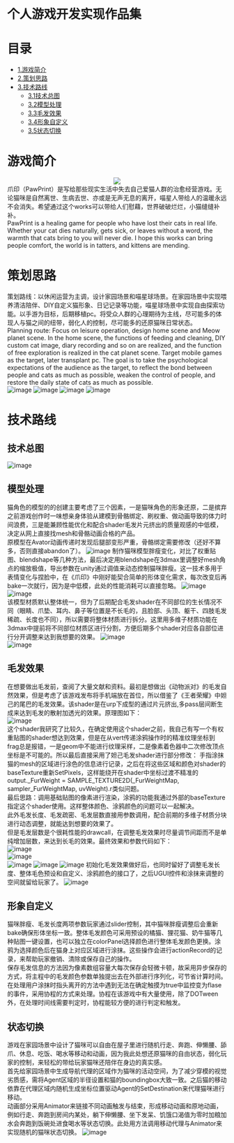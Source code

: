 # 个人游戏开发实现作品集
# 目录
- [1.游戏简介](#游戏简介)
- [2.策划思路](#策划思路)
- [3.技术路线](#技术路线)
  - [3.1技术总图](#技术总图)
  - [3.2模型处理](#模型处理)
  - [3.3毛发效果](#毛发效果)
  - [3.4形象自定义](#形象自定义)
  - [3.5状态切换](#状态切换)
# 游戏简介
<div align=center>
<img src=img/figure_steam.png>
</div>  
爪印（PawPrint）是写给那些现实生活中失去自己爱猫人群的治愈经营游戏。无论猫咪是自然离世、生病去世、亦或是无声无息的离开，喵星人带给人的温暖永远不会消失。希望通过这个works可以带给人们慰藉，世界破破烂烂，小猫缝缝补补。</br>
PawPrint is a healing game for people who have lost their cats in real life. Whether your cat dies naturally, gets sick, or leaves without a word, the warmth that cats bring to you will never die. I hope this works can bring people comfort, the world is in tatters, and kittens are mending.

# 策划思路
策划路线：以休闲运营为主调，设计家园场景和喵星球场景。在家园场景中实现喂养清洁陪伴、DIY自定义猫形象、日记记录等功能，喵星球场景中实现自由探索功能。以手游为目标，后期移植pc。将受众人群的心理期待为主线，尽可能多的体现人与猫之间的纽带，弱化人的控制，尽可能多的还原猫咪日常状态。  
Planning route: Focus on leisure operation, design home scene and Meow planet scene. In the home scene, the functions of feeding and cleaning, DIY custom cat image, diary recording and so on are realized, and the function of free exploration is realized in the cat planet scene. Target mobile games as the target, later transplant pc. The goal is to take the psychological expectations of the audience as the target, to reflect the bond between people and cats as much as possible, weaken the control of people, and restore the daily state of cats as much as possible.  
![image](img/homescene.jpg)
![image](img/planetscene.jpg)
![image](img/graffi.jpg)
![image](img/shop1.png)

# 技术路线
## 技术总图
![image](img/process3.png)
## 模型处理
猫角色的模型的的创建主要考虑了三个因素，一是猫咪角色的形象还原，二是摈弃之前游戏创作时一味想亲身体验从建模到骨骼绑定、刷权重、做动画导致的体力时间浪费，三是能兼顾性能优化和配合shader毛发片元挤出的质量观感的中低模，决定从网上直接找mesh和骨骼动画合格的产品。  
原模型在Avator动画传递时发现后腿部变形严重，骨骼绑定需要修改（还好不算多，否则直接abandon了）。
![image](img/bone.png)
制作猫咪模型胖瘦变化，对比了权重贴图、blendshape等几种方法，最后决定用blendshape在3dmax里调整好mesh角点的缩放极值，导出参数在unity通过调值来动态控制猫咪胖瘦。这一技术多用于表情变化与捏脸中，在《爪印》中刚好能契合简单的形体变化需求，每次改变后再bake一次就行，因为是中低模，此处的性能消耗可以直接忽略。
![image](img/blendshape1.png)
![image](img/blendshape2.png)  
该模型材质默认整体统一，但为了后期配合毛发shader在不同部位的生长情况不同（眼睛、爪垫、耳内、鼻子等位置是不长毛的，且脸部、头顶、躯干、四肢毛发稀疏、长度也不同），所以需要将整体材质进行拆分。这里用多维子材质功能在3dmax中提前将不同部位材质区进行分割，方便后期多个shader对应各自部位进行分开调整来达到我想要的效果。
![image](img/submaterials.png)  
![image](img/submodel.png)  
## 毛发效果
在想要做出毛发前，查阅了大量文献和资料。最初是想做出《动物派对》的毛发自然效果，但是考虑了该游戏发布将手机端放在首位，所以借鉴了《王者荣耀》中妲己的尾巴的毛发效果。该shader是在urp下成型的通过片元挤出,多pass层间断生成来达到毛发的散射加透光的效果。原理图如下：  
![image](img/fur1.png)  
这个shader我研究了比较久，在确定使用这个shader之前，我自己有写一个有权重贴图的shader想达到效果，但是在从vert传递涂鸦操作时的精准纹理坐标到frag总是报错，一是geom中不能进行纹理采样，二是像素着色器中二次修改顶点坐标是不可能的。所以最后直接采用了妲己毛发shader进行部分修改：
手指涂抹猫的mesh的区域进行涂色的信息进行记录，之后在将这些区域和颜色对shader的baseTexture重新SetPixels，这样能绕开在shader中坐标过渡不精准的output._FurWeight = SAMPLE_TEXTURE2D(_FurWeightMap, sampler_FurWeightMap, uvWeight).r类似问题。  
最后思路：调用基础贴图的像素进行渲染，涂鸦的功能我通过外部的baseTexture指定这个shader使用。这样整体颜色、涂鸦颜色的问题可以一起解决。  
此外毛发长度、毛发疏密、毛发层数直接用参数调用，配合前期的多维子材质分块进行动态调整，就能达到想要的效果了。  
但是毛发层数是个很耗性能的drawcall，在调整毛发效果时尽量调节间距而不是单纯增加层数，来达到长毛的效果。最终效果和参数代码如下：  
![image](img/effect.png)  
![image](img/effect1.png)  
![image](img/furshader2.png) 
![image](img/shaderPar.png) 
![image](img/furshader3.png) 
初始化毛发效果做好后，也同时留好了调整毛发长度、整体毛色预设和自定义、涂鸦颜色的接口了，之后UGUI控件和涂抹来调整的空间就留给玩家了。
![image](img/graffi1.png) 

## 形象自定义
猫咪胖瘦、毛发长度两项参数玩家通过slider控制，其中猫咪胖瘦调整后会重新bake确保形体坐标一致。整体毛发颜色可采用预设的橘猫、狸花猫、奶牛猫等几种贴图一键设置，也可以独立在colorPanel选择颜色进行整体毛发颜色更换。涂鸦为选择颜色后在猫身上对应区域进行涂抹。这些操作会进行actionRecord的记录，来帮助玩家撤销、清除或保存自己的操作。  
保存毛发信息的方法因为像素数组容量大每次保存会轻微卡顿，故采用异步保存的方式，将主程中的毛发颜色参数单独提出去在外部进行序列化，可节省计算时间。  
在处理用户涂抹时指头离开的方法中遇到无法在确定触摸为true中监控变为flase的事件，采用协程的方式来处理。协程在该游戏中有大量使用，除了DOTween外，在处理时间线需要判定时，协程能较方便的进行判定和触发。  
## 状态切换
游戏在家园场景中设计了猫咪可以自由在屋子里进行随机行走、奔跑、伸懒腰、舔爪、休息、吃饭、喝水等移动和动画，因为我此处想还原猫咪的自由状态，弱化玩家的控制，来轻松的带给玩家猫咪还陪伴在身边的真实感。  
首先给家园场景中生成导航代理的区域作为猫咪的活动空间，为了减少穿模的视觉劣质感，需将Agent区域的半径设置和猫的boundingbox大致一致。之后猫的移动依靠在代理区域内随机生成坐标位置驱动Agent的SetDestination来代理猫咪进行移动。  
动画部分采用Animator来链接不同动画触发与结束，形成移动动画和原地动画，例如行走、奔跑到房间内某处，躺下伸懒腰、坐下发呆、饥饿口渴值为零时加粮加水会奔跑到饭碗处进食喝水等状态切换。此处用方法调用移动代理与Animator来实现随机的猫咪状态切换。
![image](img/ani.png) 
